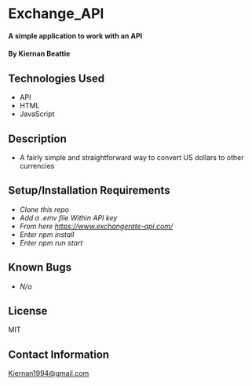 # Exchange_API

#### A simple application to work with an API

#### By Kiernan Beattie

## Technologies Used

* API
* HTML
* JavaScript

## Description

* A fairly simple and straightforward way to convert US dollars to other currencies

## Setup/Installation Requirements

* _Clone this repo_
* _Add a .emv file Within API key_
* _From here https://www.exchangerate-api.com/_
* _Enter npm install_
* _Enter npm run start_

## Known Bugs

* _N/a_

## License

MIT

## Contact Information
Kiernan1994@gmail.com